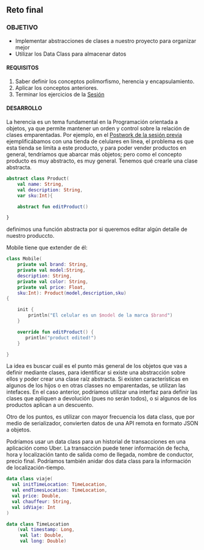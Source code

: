 ## Reto final

### OBJETIVO

- Implementar abstracciones de clases a nuestro proyecto para organizar mejor 
- Utilizar los Data Class para almacenar datos 

#### REQUISITOS

1. Saber definir los conceptos polimorfismo, herencia y encapsulamiento.
2. Aplicar los conceptos anteriores.
3. Terminar los ejercicios de la [Sesión](../Sesión-04)

#### DESARROLLO

La herencia es un tema fundamental en la Programación orientada a objetos, ya que permite mantener un orden y control sobre la relación de clases emparentadas. Por ejemplo, en el [Postwork de la sesión previa](../Sesión-03/Postwork) ejemplificábamos con una tienda de celulares en línea, el problema es que esta tienda se limita a este producto, y para poder vender productos en general, tendríamos que abarcar más objetos; pero como el concepto producto es muy abstracto, es muy general. Tenemos qué crearle una clase abstracta.

```kotlin
abstract class Product(
    val name: String,
    val description: String,
    var sku:Int){

    abstract fun editProduct()

}
```

definimos una función abstracta por si queremos editar algún detalle de nuestro produccto.

Mobile tiene que extender de él:

```kotlin
class Mobile(
    private val brand: String,
    private val model:String,
    description: String,
    private val color: String,
    private val price: Float,
    sku:Int): Product(model,description,sku)
{

    init {
        println("El celular es un $model de la marca $brand")
    }

    override fun editProduct() {
       println("product edited!") 
    }

}
```

La idea es buscar cuál es el punto más general de los objetos que vas a definir mediante clases, para identificar si existe una abstracción sobre ellos y poder crear una clase raíz abstracta. Si existen características en algunos de los hijos o en otras classes no emparentadas, se utilizan las intefaces. En el caso anterior, podríamos utilizar una interfaz para definir las clases que apliquen a devolución (pues no serán todos), o si algunos de los productos aplican a un descuento.


Otro de los puntos, es utilizar con mayor frecuencia los data class, que por medio de serializador, convierten datos de una API remota en formato JSON a objetos.

Podríamos usar un data class para un historial de transacciones en una aplicación como Uber. La transacción puede tener información de fecha, hora y localización tanto de salida como de llegada, nombre de conductor, precio final. Podríamos también anidar dos data class para la información de localización-tiempo.

```kotlin
data class viaje(
  val initTimeLocation: TimeLocation,
  val endTimesLocation: TimeLocation,
  val price: Double,
  val chauffeur: String,
  val idViaje: Int
)

data class TimeLocation
    (val timestamp: Long,
     val lat: Double,
     val long: Double)
```

